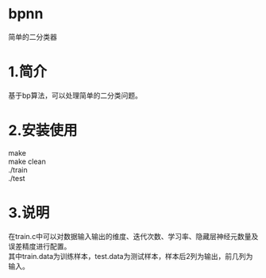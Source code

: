 # bpnn
简单的二分类器

# 1.简介
基于bp算法，可以处理简单的二分类问题。

# 2.安装使用
make  
make clean  
./train  
./test  

# 3.说明
在train.c中可以对数据输入输出的维度、迭代次数、学习率、隐藏层神经元数量及误差精度进行配置。  
其中train.data为训练样本，test.data为测试样本，样本后2列为输出，前几列为输入。
